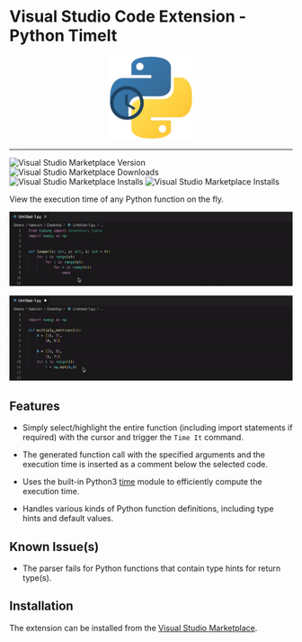 # Visual Studio Code Extension - Python TimeIt

<p align="center">
    <img width=150 src="images/logo.png" alt="VS Code Python Time It Logo">
</p>

---
![Visual Studio Marketplace Version](https://img.shields.io/visual-studio-marketplace/v/hasnainroopawalla.vscode-python-timeit)
![Visual Studio Marketplace Downloads](https://img.shields.io/visual-studio-marketplace/d/hasnainroopawalla.vscode-python-timeit)
![Visual Studio Marketplace Installs](https://img.shields.io/visual-studio-marketplace/i/hasnainroopawalla.vscode-python-timeit)
![Visual Studio Marketplace Installs](https://img.shields.io/visual-studio-marketplace/r/hasnainroopawalla.vscode-python-timeit)

View the execution time of any Python function on the fly.

<p align="center">
<img src="images/demo_time.gif" alt="Demo"/>
</p>

<p align="center">
<img src="images/demo_time_2.gif" alt="Demo"/>
</p>


## Features

* Simply select/highlight the entire function (including import statements if required) with the cursor and trigger the `Time It` command. 

* The generated function call with the specified arguments and the execution time is inserted as a comment below the selected code.

* Uses the built-in Python3 [time](https://docs.python.org/3/library/time.html) module to efficiently compute the execution time.

* Handles various kinds of Python function definitions, including type hints and default values.


## Known Issue(s)

* The parser fails for Python functions that contain type hints for return type(s).


## Installation 
The extension can be installed from the [Visual Studio Marketplace](https://marketplace.visualstudio.com/items?itemName=HasnainRoopawalla.vscode-python-timeit).